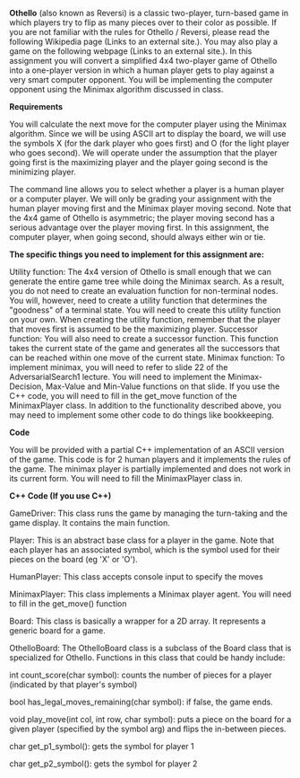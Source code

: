 **Othello** (also known as Reversi) is a classic two-player, turn-based game in which players try to flip as many pieces over to their color as possible. If you are not familiar with the rules for Othello / Reversi, please read the following Wikipedia page (Links to an external site.). You may also play a game on the following webpage (Links to an external site.). In this assignment you will convert a simplified 4x4 two-player game of Othello into a one-player version in which a human player gets to play against a very smart computer opponent. You will be implementing the computer opponent using the Minimax algorithm discussed in class. 

**Requirements**

You will calculate the next move for the computer player using the Minimax algorithm. Since we will be using ASCII art to display the board, we will use the symbols X (for the dark player who goes first) and O (for the light player who goes second). We will operate under the assumption that the player going first is the maximizing player and the player going second is the minimizing player.

The command line allows you to select whether a player is a human player or a computer player. We will only be grading your assignment with the human player moving first and the Minimax player moving second. Note that the 4x4 game of Othello is asymmetric; the player moving second has a serious advantage over the player moving first. In this assignment, the computer player, when going second, should always either win or tie.

**The specific things you need to implement for this assignment are:**

Utility function: The 4x4 version of Othello is small enough that we can generate the entire game tree while doing the Minimax search. As a result, you do not need to create an evaluation function for non-terminal nodes. You will, however, need to create a utility function that determines the "goodness" of a terminal state. You will need to create this utility function on your own. When creating the utility function, remember that the player that moves first is assumed to be the maximizing player.
Successor function: You will also need to create a successor function. This function takes the current state of the game and generates all the successors that can be reached within one move of the current state.
Minimax function: To implement minimax, you will need to refer to slide 22 of the AdversarialSearch1 lecture. You will need to implement the Minimax-Decision, Max-Value and Min-Value functions on that slide. If you use the C++ code, you will need to fill in the get_move function of the MinimaxPlayer class.
In addition to the functionality described above, you may need to implement some other code to do things like bookkeeping.

**Code**

You will be provided with a partial C++ implementation of an ASCII version of the game. This code is for 2 human players and it implements the rules of the game. The minimax player is partially implemented and does not work in its current form. You will need to fill the MinimaxPlayer class in.

**C++ Code (If you use C++)**

GameDriver: This class runs the game by managing the turn-taking and the game display. It contains the main function.

Player: This is an abstract base class for a player in the game. Note that each player has an associated symbol, which is the symbol used for their pieces on the board (eg 'X' or 'O').

HumanPlayer: This class accepts console input to specify the moves

MinimaxPlayer: This class implements a Minimax player agent. You will need to fill in the get_move() function

Board: This class is basically a wrapper for a 2D array. It represents a generic board for a game.

OthelloBoard: The OthelloBoard class is a subclass of the Board class that is specialized for Othello. Functions in this class that could be handy include:

int count_score(char symbol): counts the number of pieces for a player (indicated by that player's symbol)

bool has_legal_moves_remaining(char symbol): if false, the game ends.

void play_move(int col, int row, char symbol): puts a piece on the board for a given player (specified by the symbol arg) and flips the in-between pieces.

char get_p1_symbol(): gets the symbol for player 1

char get_p2_symbol(): gets the symbol for player 2
